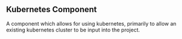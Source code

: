 ## Kubernetes Component

A component which allows for using kubernetes, primarily to allow an existing kubernetes cluster to be input into the project.
